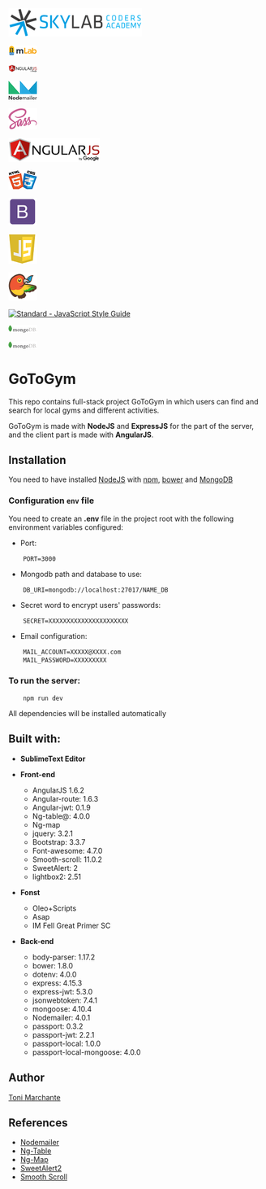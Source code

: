 
[![Skylab](https://github.com/tonimg/Img-lang-programing/blob/master/skylab.png)](http://www.skylabcoders.com/)

[![MongoLab](https://github.com/tonimg/Img-lang-programing/blob/master/mongolab.png)](https://mlab.com/)

<a href="https://angularjs.org/"><img src="https://github.com/tonimg/Img-lang-programing/blob/master/AngularJS.png" width= "56px"></a>

[![Nodemailer](https://github.com/tonimg/Img-lang-programing/blob/master/Nodemailer.png)](https://nodemailer.com)

[![Sass](https://github.com/tonimg/Img-lang-programing/blob/master/Sass.png)](http://sass-lang.com/)

[![AngularJS](https://github.com/tonimg/Img-lang-programing/blob/master/AngularJS.png)](https://angularjs.org/)

[![HTML5/CSS3](https://github.com/tonimg/Img-lang-programing/blob/master/html5-css3.png)](https://www.w3.org/standards/webdesign/htmlcss)

[![Bootstrap](https://github.com/tonimg/Img-lang-programing/blob/master/Boostrap.png)](http://getbootstrap.com/)

[![JavaScript](https://github.com/tonimg/Img-lang-programing/blob/master/javascript.png)](https://www.javascript.com/)

[![Bower](https://github.com/tonimg/Img-lang-programing/blob/master/bower.png)](https://bower.io/)

[![Standard - JavaScript Style Guide](https://img.shields.io/badge/code%20style-standard-brightgreen.svg)](http://standardjs.com/)

[![MongoDB](https://github.com/tonimg/Img-lang-programing/blob/master/mongodb.png)](https://www.mongodb.com/)


<a href="https://www.mongodb.com/"><img src="https://github.com/tonimg/Img-lang-programing/blob/master/mongodb.png" width= "56px"></a>

# GoToGym

This repo contains full-stack project GoToGym in which users can find and search for local gyms and different activities.

GoToGym is made with **NodeJS** and **ExpressJS** for the part of the server, and the client part is made with **AngularJS**.


## Installation

You need to have installed [NodeJS](https://nodejs.org/) with [npm](https://www.npmjs.com/), [bower](https://bower.io/) and [MongoDB](https://www.mongodb.com/)

### Configuration `env` file

You need to create an **.env** file in the project root with the following environment variables configured:

- Port:
```
    PORT=3000
```

- Mongodb path and database to use:
```
    DB_URI=mongodb://localhost:27017/NAME_DB
```

- Secret word to encrypt users' passwords:
```
    SECRET=XXXXXXXXXXXXXXXXXXXXXX
```

- Email configuration:
```
    MAIL_ACCOUNT=XXXXX@XXXX.com
    MAIL_PASSWORD=XXXXXXXXX   
```


### To run the server:

```
    npm run dev
```
All dependencies will be installed automatically


## Built with:

* **SublimeText Editor**

* **Front-end**
    - AngularJS 1.6.2
    - Angular-route: 1.6.3
    - Angular-jwt: 0.1.9
    - Ng-table@: 4.0.0
    - Ng-map
    - jquery: 3.2.1
    - Bootstrap: 3.3.7
    - Font-awesome: 4.7.0
    - Smooth-scroll: 11.0.2
    - SweetAlert: 2
    - lightbox2: 2.51

* **Fonst**
    - Oleo+Scripts
    - Asap
    - IM Fell Great Primer SC

* **Back-end**
    - body-parser: 1.17.2
    - bower: 1.8.0
    - dotenv: 4.0.0
    - express: 4.15.3
    - express-jwt: 5.3.0
    - jsonwebtoken: 7.4.1
    - mongoose: 4.10.4
    - Nodemailer: 4.0.1
    - passport: 0.3.2
    - passport-jwt: 2.2.1
    - passport-local: 1.0.0
    - passport-local-mongoose: 4.0.0

## Author
[Toni Marchante](https://github.com/tonimg/)

## References
- [Nodemailer](https://nodemailer.com)
- [Ng-Table](https://unpkg.com/ng-table@3.0.1/bundles/)
- [Ng-Map](https://ngmap.github.io/)
- [SweetAlert2](https://pixelovers.com/sweetalert2-el-mejor-sustituto-de-los-alert/amp/#disqus_thread)
- [Smooth Scroll](https://cferdinandi.github.io/smooth-scroll/index.html)

